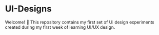 # UI-Designs
Welcome! 👋   This repository contains my first set of UI design experiments created during my first week of learning UI/UX design.
